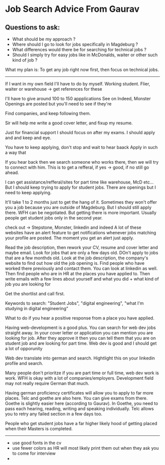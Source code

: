 # Job Search Advice From Gaurav

## Questions to ask:

- What should be my approach ?
- Where should I go to look for jobs specifically in Magdeburg ?
- What differences would there be for searching for technical jobs ? 
- Should I simply try for easy jobs like in McDonalds, waiter or other such kind of job ?

What my plan is: To get any job right now first, then focus on technical jobs.

---

If I want in my own field I'll have to do by myself.
Working student. 
Flier, waiter or warehouse -> get references for these 

I'll have to give around 100 to 150 appplications 
See on Indeed, Monster
Openings are posted but you'll need to see if they're 

Find companies, and keep following them. 

Sir will help me write a good cover letter, and fixup my resume. 

Just for financial support I should focus on after my exams.
I should apply and and keep and eye.

You have to keep applying, don't stop and wait to hear baack
Apply in such a way that 

If you hear back then we search someone who works there, then we will try to connect with him. 
This is to get a refferal, if yes -> good, if no still go ahead. 

I can get assistance/refferal/sites for part time like warehouse, McD etc...
But I should keep trying to apply for student jobs. 
There are openings but I need to keep applying.

It'll take 1 to 2 months just to get the hang of it. 
Sometimes they won't offer you a job because you are outside of Magdeburg.
But I should still apply there. WFH can be negotiated. But getting there is more important.
Usually people get student jobs only in the second year. 

check out -> Stepstone, Monster, linkedin and indeed 
A lot of these websites have an alert feature to get notifications whenever jobs matching your profile are posted.
The moment you get an alert just apply.

Read the job description, then rework your CV, resume and cover letter and maybe email.
Look for jobs that are only a few days old. DOn't apply to jobs that are a few monthds old.
Look at the job description, the company's website to find out how old the job opening is.
Find people who have worked there previously and contact them. You can look at linkedin as well.
Then find people who are in HR at the places you have applied to. Then write emails with a few lines about yourself and what you did + what kind of job you are looking for

Get the shortlist and call first. 

Keywords to search: "Student Jobs", "digital engineering", "what I'm studying in digital engineering"

What to do if you hear a positive response from a place you have applied.

Having web-development is a good plus.
You can search for web dev jobs straight away. In your cover letter or application you can mention you are looking for job.
After they approve it then you can tell them that you are on student job and are looking for part time.
Web dev is good and I should get a lot of opporunity 

Web dev translate into german and search. 
Hightlight this on your linkedin profile and search. 

Many people don't prioritze if you are part time or full time, web dev work is work. WFH is okay with a lot of companies/employers.
Development field may not really require German that much.

Having german proficiency certificates will allow you to apply to far more places.
Telc and goethe are also here. You can give exams from there.
Goethe is slightly easier here (according to Gaurav).
In Goethe, you need to pass each hearing, reading, writing and speaking individually.
Telc allows you to retry any failed section in a few days too.

People who get student jobs have a far higher likely hood of getting placed when their Masters is completed.

---

- use good fonts in the cv 
- use fewer colors as HR will most likely print them out when they ask you to come for interview
- 
